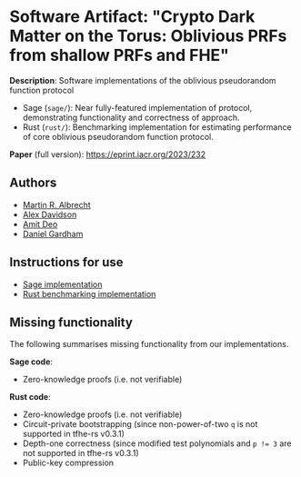 # Software Artifact: "Crypto Dark Matter on the Torus: Oblivious PRFs from shallow PRFs and FHE"

**Description**: Software implementations of the oblivious pseudorandom function protocol

- Sage (`sage/`): Near fully-featured implementation of protocol, demonstrating functionality and correctness of approach.
- Rust (`rust/`): Benchmarking implementation for estimating performance of core oblivious pseudorandom function protocol.

**Paper** (full version): <https://eprint.iacr.org/2023/232>

## Authors

- [Martin R. Albrecht](https://malb.io)
- [Alex Davidson](https://alxdavids.xyz)
- [Amit Deo](https://scholar.google.com/citations?user=TPREbisAAAAJ&hl=en)
- [Daniel Gardham](https://www.surrey.ac.uk/people/daniel-gardham)

## Instructions for use

- [Sage implementation](sage/README.md)
- [Rust benchmarking implementation](rust/README.md)

## Missing functionality

The following summarises missing functionality from our implementations.

**Sage code**:
- Zero-knowledge proofs (i.e. not verifiable)

**Rust code**:
- Zero-knowledge proofs (i.e. not verifiable)
- Circuit-private bootstrapping (since non-power-of-two `q` is not supported in tfhe-rs v0.3.1)
- Depth-one correctness (since modified test polynomials and `p != 3` are not supported in tfhe-rs v0.3.1)
- Public-key compression
